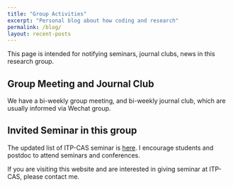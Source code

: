 ```yaml
---
title: "Group Activities"
excerpt: "Personal blog about how coding and research"
permalink: /blog/
layout: recent-posts
---
```


This page is intended for notifying seminars, journal clubs, news in this research group.


## Group Meeting and Journal Club

We have a bi-weekly group meeting, and bi-weekly journal club, which are usually informed via Wechat group.

## Invited Seminar in this group

The updated list of ITP-CAS seminar is [here](http://www.itp.cas.cn/xshd/ztxxbg/). I encourage students and postdoc to attend seminars and conferences. 

If you are visiting this website and are interested in giving seminar at ITP-CAS, please contact me.

